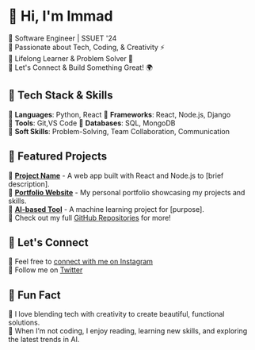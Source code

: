 # 👋 Hi, I'm Immad

🔷 Software Engineer | SSUET '24  
🔷 Passionate about Tech, Coding, & Creativity ⚡  
🔷 Lifelong Learner & Problem Solver 🧠  
🔷 Let's Connect & Build Something Great! 🌍

## 🔧 Tech Stack & Skills
🔹 **Languages**: Python, React 
🔹 **Frameworks**: React, Node.js, Django  
🔹 **Tools**: Git,VS Code
🔹 **Databases**: SQL, MongoDB  
🔹 **Soft Skills**: Problem-Solving, Team Collaboration, Communication

## 📂 Featured Projects
🔹 [**Project Name**](#) - A web app built with React and Node.js to [brief description].  
🔹 [**Portfolio Website**](#) - My personal portfolio showcasing my projects and skills.  
🔹 [**AI-based Tool**](#) - A machine learning project for [purpose].  
🔹 Check out my full [GitHub Repositories](https://github.com/codedbyvilen) for more!  

## 🤝 Let's Connect
🔹 Feel free to [connect with me on Instagram](https://www.instagram.com/codedbyvilen)  
🔹 Follow me on [Twitter](https://x.com/codedbyvilen)  

## 🌟 Fun Fact
🔹 I love blending tech with creativity to create beautiful, functional solutions.  
🔹 When I’m not coding, I enjoy reading, learning new skills, and exploring the latest trends in AI.  
